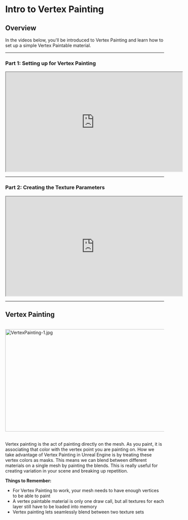 # Intro to Vertex Painting

<h2>Overview</h2>
<p>In the videos below, you'll be introduced to Vertex Painting and learn how to set up a simple Vertex Paintable material.</p>
<hr>
<h3>Part 1: Setting up for Vertex Painting</h3>
<p><iframe src="https://www.youtube.com/embed/l4piMRgup6s?rel=0" width="560" height="315" allowfullscreen="allowfullscreen" allow="accelerometer; autoplay; clipboard-write; encrypted-media; gyroscope; picture-in-picture"></iframe></p>
<hr>
<h3>Part 2: Creating the Texture Parameters</h3>
<p><iframe src="https://www.youtube.com/embed/3yqKmiVboFo?rel=0" width="560" height="315" allowfullscreen="allowfullscreen" allow="accelerometer; autoplay; clipboard-write; encrypted-media; gyroscope; picture-in-picture"></iframe></p>
<hr>
<h2>Vertex Painting</h2>
<p dir="ltr">&nbsp;<img src="https://vertexschool.instructure.com/courses/151/files/8787/preview?verifier=zUMTkXZpBayTlIh636nacaalf558rkdiZqxOaEJq" alt="VertexPainting-1.jpg" width="640" height="324" data-api-endpoint="https://vertexschool.instructure.com/api/v1/courses/151/files/8787" data-api-returntype="File">&nbsp;&nbsp;</p>
<p style="text-align: left;">Vertex painting is the act of painting directly on the mesh. As you paint, it is associating that color with the vertex point you are painting on. How we take advantage of Vertex Painting in Unreal Engine is by treating these vertex colors as masks. This means we can blend between different materials on a single mesh by painting the blends. This is really useful for creating variation in your scene and breaking up repetition.</p>
<p><strong>Things to Remember:</strong></p>
<ul>
<li>For Vertex Painting to work, your mesh needs to have enough vertices to be able to paint</li>
<li>A vertex paintable material is only one draw call, but all textures for each layer still have to be loaded into memory</li>
<li>Vertex painting lets seamlessly blend between two texture sets</li>
</ul>
<p>&nbsp;</p>